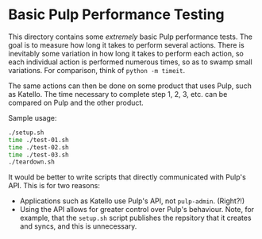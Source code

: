 Basic Pulp Performance Testing
==============================

This directory contains some *extremely* basic Pulp performance tests. The goal
is to measure how long it takes to perform several actions. There is inevitably
some variation in how long it takes to perform each action, so each individual
action is performed numerous times, so as to swamp small variations. For
comparison, think of `python -m timeit`.

The same actions can then be done on some product that uses Pulp, such as
Katello. The time necessary to complete step 1, 2, 3, etc. can be compared on
Pulp and the other product.

Sample usage:

```sh
./setup.sh
time ./test-01.sh
time ./test-02.sh
time ./test-03.sh
./teardown.sh
```

It would be better to write scripts that directly communicated with Pulp's API.
This is for two reasons:

* Applications such as Katello use Pulp's API, not `pulp-admin`. (Right?!)
* Using the API allows for greater control over Pulp's behaviour. Note, for
  example, that the `setup.sh` script publishes the repsitory that it creates
  and syncs, and this is unnecessary.
